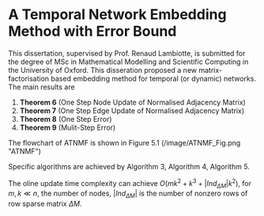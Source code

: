 # A Temporal Network Embedding Method with Error Bound
This dissertation, supervised by Prof. Renaud Lambiotte, is submitted for the degree of MSc in Mathematical Modelling and Scientific Computing in the University of Oxford. This disseration proposed a new matrix-factorisation based embedding method for temporal (or dynamic) networks. The main results are 

1. **Theorem 6** (One Step Node Update of Normalised Adjacency Matrix)
2. **Theorem 7** (One Step Edge Update of Normalised Adjacency Matrix)
3. **Theorem 8** (One Step Error)
4. **Theorem 9** (Mulit-Step Error)

The flowchart of ATNMF is shown in Figure 5.1
(/image/ATNMF_Fig.png "ATNMF")

Specific algorithms are achieved by Algorithm 3, Algorithm 4, Algorithm 5. 

The oline update time complexity can achieve $O(mk^2 + k^3 + |Ind_{\Delta M}|k^2)$, for $m, k \ll n$, the number of nodes, $|Ind_{\Delta M}|$ is the number of nonzero rows of row sparse matrix $\Delta M$.
